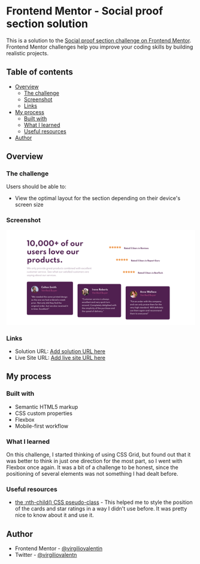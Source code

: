 # Frontend Mentor - Social proof section solution

This is a solution to the [Social proof section challenge on Frontend Mentor](https://www.frontendmentor.io/challenges/social-proof-section-6e0qTv_bA). Frontend Mentor challenges help you improve your coding skills by building realistic projects. 

## Table of contents

- [Overview](#overview)
  - [The challenge](#the-challenge)
  - [Screenshot](#screenshot)
  - [Links](#links)
- [My process](#my-process)
  - [Built with](#built-with)
  - [What I learned](#what-i-learned)
  - [Useful resources](#useful-resources)
- [Author](#author)

## Overview

### The challenge

Users should be able to:

- View the optimal layout for the section depending on their device's screen size

### Screenshot

![Desktop view screenshot](images/screenshot.png)


### Links

- Solution URL: [Add solution URL here](https://your-solution-url.com)
- Live Site URL: [Add live site URL here](https://your-live-site-url.com)

## My process

### Built with

- Semantic HTML5 markup
- CSS custom properties
- Flexbox
- Mobile-first workflow

### What I learned

On this challenge, I started thinking of using CSS Grid, but found out that it was better to think in just one direction for the most part, so I went with Flexbox once again. It was a bit of a challenge to be honest, since the positioning of several elements was not something I had dealt before.

### Useful resources

- [the :nth-child() CSS pseudo-class](https://developer.mozilla.org/en-US/docs/Web/CSS/:nth-child) - This helped me to style the position of the cards and star ratings in a way I didn't use before. It was pretty nice to know about it and use it.

## Author

- Frontend Mentor - [@virgiliovalentin](https://www.frontendmentor.io/profile/virgiliovalentin)
- Twitter - [@virgiliovalentn](https://www.twitter.com/virgiliovalentn)